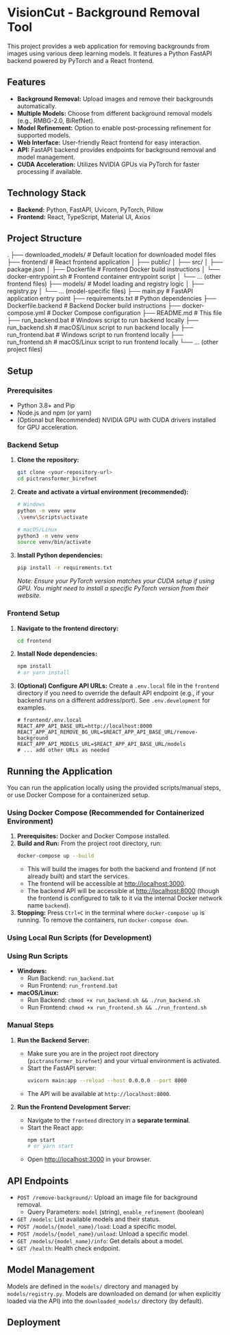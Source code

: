 # VisionCut - Background Removal Tool

This project provides a web application for removing backgrounds from images using various deep learning models. It features a Python FastAPI backend powered by PyTorch and a React frontend.

## Features

*   **Background Removal:** Upload images and remove their backgrounds automatically.
*   **Multiple Models:** Choose from different background removal models (e.g., RMBG-2.0, BiRefNet).
*   **Model Refinement:** Option to enable post-processing refinement for supported models.
*   **Web Interface:** User-friendly React frontend for easy interaction.
*   **API:** FastAPI backend provides endpoints for background removal and model management.
*   **CUDA Acceleration:** Utilizes NVIDIA GPUs via PyTorch for faster processing if available.

## Technology Stack

*   **Backend:** Python, FastAPI, Uvicorn, PyTorch, Pillow
*   **Frontend:** React, TypeScript, Material UI, Axios

## Project Structure

.
├── downloaded_models/        # Default location for downloaded model files
├── frontend/                 # React frontend application
│   ├── public/
│   ├── src/
│   ├── package.json
│   ├── Dockerfile            # Frontend Docker build instructions
│   └── docker-entrypoint.sh  # Frontend container entrypoint script
│   └── ... (other frontend files)
├── models/                   # Model loading and registry logic
│   ├── registry.py
│   └── ... (model-specific files)
├── main.py                   # FastAPI application entry point
├── requirements.txt          # Python dependencies
├── Dockerfile.backend        # Backend Docker build instructions
├── docker-compose.yml        # Docker Compose configuration
├── README.md                 # This file
├── run_backend.bat           # Windows script to run backend locally
├── run_backend.sh            # macOS/Linux script to run backend locally
├── run_frontend.bat          # Windows script to run frontend locally
├── run_frontend.sh           # macOS/Linux script to run frontend locally
└── ... (other project files)


## Setup

### Prerequisites

*   Python 3.8+ and Pip
*   Node.js and npm (or yarn)
*   (Optional but Recommended) NVIDIA GPU with CUDA drivers installed for GPU acceleration.

### Backend Setup

1.  **Clone the repository:**
    ```bash
    git clone <your-repository-url>
    cd pictransformer_birefnet
    ```
2.  **Create and activate a virtual environment (recommended):**
    ```bash
    # Windows
    python -m venv venv
    .\venv\Scripts\activate

    # macOS/Linux
    python3 -m venv venv
    source venv/bin/activate
    ```
3.  **Install Python dependencies:**
    ```bash
    pip install -r requirements.txt
    ```
    *Note: Ensure your PyTorch version matches your CUDA setup if using GPU. You might need to install a specific PyTorch version from their website.*

### Frontend Setup

1.  **Navigate to the frontend directory:**
    ```bash
    cd frontend
    ```
2.  **Install Node dependencies:**
    ```bash
    npm install
    # or yarn install
    ```
3.  **(Optional) Configure API URLs:**
    Create a `.env.local` file in the `frontend` directory if you need to override the default API endpoint (e.g., if your backend runs on a different address/port). See `.env.development` for examples.

    ```env
    # frontend/.env.local
    REACT_APP_API_BASE_URL=http://localhost:8000
    REACT_APP_API_REMOVE_BG_URL=$REACT_APP_API_BASE_URL/remove-background
    REACT_APP_API_MODELS_URL=$REACT_APP_API_BASE_URL/models
    # ... add other URLs as needed
    ```

## Running the Application

You can run the application locally using the provided scripts/manual steps, or use Docker Compose for a containerized setup.

### Using Docker Compose (Recommended for Containerized Environment)

1.  **Prerequisites:** Docker and Docker Compose installed.
2.  **Build and Run:** From the project root directory, run:
    ```bash
    docker-compose up --build
    ```
    *   This will build the images for both the backend and frontend (if not already built) and start the services.
    *   The frontend will be accessible at [http://localhost:3000](http://localhost:3000).
    *   The backend API will be accessible at [http://localhost:8000](http://localhost:8000) (though the frontend is configured to talk to it via the internal Docker network name `backend`).
3.  **Stopping:** Press `Ctrl+C` in the terminal where `docker-compose up` is running. To remove the containers, run `docker-compose down`.

### Using Local Run Scripts (for Development)
### Using Run Scripts

*   **Windows:**
    *   Run Backend: `run_backend.bat`
    *   Run Frontend: `run_frontend.bat`
*   **macOS/Linux:**
    *   Run Backend: `chmod +x run_backend.sh && ./run_backend.sh`
    *   Run Frontend: `chmod +x run_frontend.sh && ./run_frontend.sh`

### Manual Steps

1.  **Run the Backend Server:**
    *   Make sure you are in the project root directory (`pictransformer_birefnet`) and your virtual environment is activated.
    *   Start the FastAPI server:
        ```bash
        uvicorn main:app --reload --host 0.0.0.0 --port 8000
        ```
    *   The API will be available at `http://localhost:8000`.

2.  **Run the Frontend Development Server:**
    *   Navigate to the `frontend` directory in a **separate terminal**.
    *   Start the React app:
        ```bash
        npm start
        # or yarn start
        ```
    *   Open [http://localhost:3000](http://localhost:3000) in your browser.

## API Endpoints

*   `POST /remove-background/`: Upload an image file for background removal.
    *   Query Parameters: `model` (string), `enable_refinement` (boolean)
*   `GET /models`: List available models and their status.
*   `POST /models/{model_name}/load`: Load a specific model.
*   `POST /models/{model_name}/unload`: Unload a specific model.
*   `GET /models/{model_name}/info`: Get details about a model.
*   `GET /health`: Health check endpoint.

## Model Management

Models are defined in the `models/` directory and managed by `models/registry.py`. Models are downloaded on demand (or when explicitly loaded via the API) into the `downloaded_models/` directory (by default).



## Deployment


